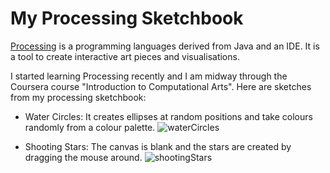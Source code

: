 My Processing Sketchbook
========================


<a href="http://processing.org/">Processing</a> is a programming languages derived from Java and an IDE. It is a tool to create interactive art pieces and visualisations.

I started learning Processing recently and I am midway through the Coursera course "Introduction to Computational Arts".
Here are sketches from my processing sketchbook:

* Water Circles:
It creates ellipses at random positions and take colours randomly from a colour palette.
![waterCircles](https://raw.github.com/Eleonore9/Processing/master/img/waterCircles_.jpg)

* Shooting Stars:
The canvas is blank and the stars are created by dragging the mouse around.
![shootingStars](https://raw.github.com/Eleonore9/Processing/master/img/shootingStars_.jpg)
